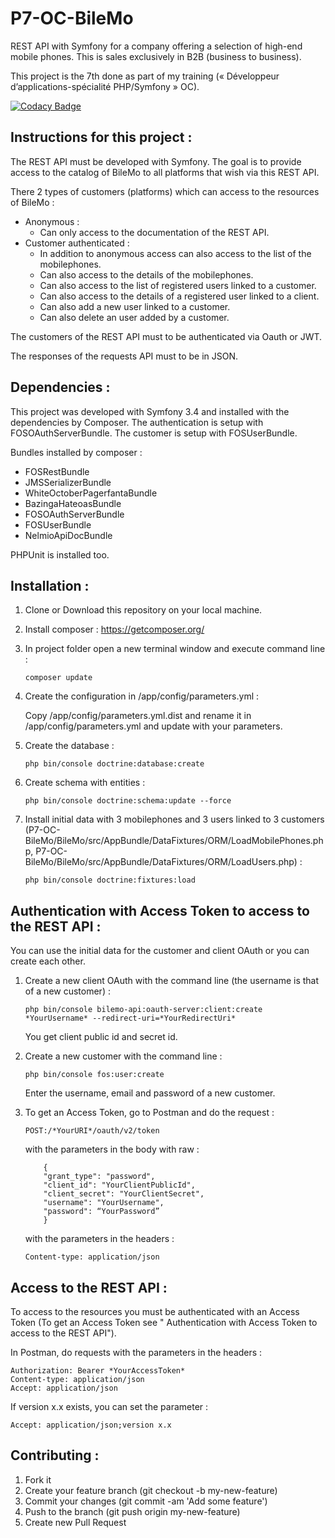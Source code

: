# P7-OC-BileMo

REST API with Symfony for a company offering a selection of high-end mobile phones.
This is sales exclusively in B2B (business to business).

This project is the 7th done as part of my training (« Développeur d’applications-spécialité PHP/Symfony » OC).

[![Codacy Badge](https://api.codacy.com/project/badge/Grade/35c192074722498a85219de335fa2701)](https://www.codacy.com/app/caroleguardiola/P7-OC-BileMo?utm_source=github.com&amp;utm_medium=referral&amp;utm_content=caroleguardiola/P7-OC-BileMo&amp;utm_campaign=Badge_Grade)

## Instructions for this project :

The REST API must be developed with Symfony.
The goal is to provide access to the catalog of BileMo to all platforms that wish via this REST API.

There 2 types of customers (platforms) which can access to the resources of BileMo :
* 	Anonymous : 
	* 	Can only access to the documentation of the REST API.
* 	Customer authenticated : 
	* 	In addition to anonymous access can also access to the list of the mobilephones.
	*   Can also access to the details of the mobilephones.
	*   Can also access to the list of registered users linked to a customer.
	*   Can also access to the details of a registered user linked to a client.
	*   Can also add a new user linked to a customer.
	*   Can also delete an user added by a customer.

The customers of the REST API must to be authenticated via Oauth or JWT.

The responses of the requests API must to be in JSON.


## Dependencies :

This project was developed with Symfony 3.4 and installed with the dependencies by Composer.
The authentication is setup with FOSOAuthServerBundle.
The customer is setup with FOSUserBundle.

Bundles installed by composer :
*  FOSRestBundle
*  JMSSerializerBundle
*  WhiteOctoberPagerfantaBundle
*  BazingaHateoasBundle
*  FOSOAuthServerBundle
*  FOSUserBundle
*  NelmioApiDocBundle

PHPUnit is installed too.


## Installation :

1.	Clone or Download this repository on your local machine.

2.	Install composer : https://getcomposer.org/

3.	In project folder open a new terminal window and execute command line : 

	```
	composer update
	```

4. 	Create the configuration in /app/config/parameters.yml :

	Copy /app/config/parameters.yml.dist and rename it in /app/config/parameters.yml and update with your parameters.

5. 	Create the database : 

	```
	php bin/console doctrine:database:create
	```

6. 	Create schema with entities : 

	```
	php bin/console doctrine:schema:update --force
	```
	
7. 	Install initial data with 3 mobilephones and 3 users linked to 3 customers (P7-OC-BileMo/BileMo/src/AppBundle/DataFixtures/ORM/LoadMobilePhones.php, P7-OC-BileMo/BileMo/src/AppBundle/DataFixtures/ORM/LoadUsers.php) : 

	```
	php bin/console doctrine:fixtures:load
	```


## Authentication with Access Token to access to the REST API :

You can use the initial data for the customer and client OAuth or you can create each other.

1.	Create a new client OAuth with the command line (the username is that of a new customer) :

	```
	php bin/console bilemo-api:oauth-server:client:create *YourUsername* --redirect-uri=*YourRedirectUri*
	```

	You get client public id and secret id.

2.	Create a new customer with the command line :

	```
	php bin/console fos:user:create
	```

	Enter the username, email and password of a new customer.

3.	To get an Access Token, go to Postman and do the request :

	```
	POST:/*YourURI*/oauth/v2/token
	```

	with the parameters in the body with raw :

	```
		{
		"grant_type": "password",
		"client_id": "YourClientPublicId",
		"client_secret": "YourClientSecret",
		"username": "YourUsername",
		"password": “YourPassword”
		}
	```

	with the parameters in the headers :

	```
	Content-type: application/json
	```


## Access to the REST API :

To access to the resources you must be authenticated with an Access Token (To get an Access Token see " Authentication with Access Token to access to the REST API").

In Postman, do requests with the parameters in the headers :

```
Authorization: Bearer *YourAccessToken*
Content-type: application/json
Accept: application/json
```

If version x.x exists, you can set the parameter :

```	
Accept: application/json;version x.x
```


## Contributing :

1.	Fork it
2.	Create your feature branch (git checkout -b my-new-feature)
3.	Commit your changes (git commit -am 'Add some feature')
4.	Push to the branch (git push origin my-new-feature)
5.	Create new Pull Request

